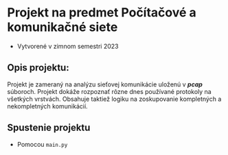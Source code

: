 # Projekt na predmet Počítačové a komunikačné siete

* Vytvorené v zimnom semestri 2023

## Opis projektu:
Projekt je zameraný na analýzu sieťovej komunikácie uloženú v ***pcap*** súboroch.
Projekt dokáže rozpoznať rôzne dnes používané protokoly na všetkých vrstvách.
Obsahuje taktiež logiku na zoskupovanie kompletných a nekompletných komunikácií.

## Spustenie projektu
* Pomocou `main.py`
